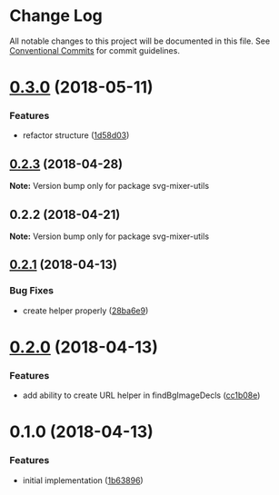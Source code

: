 # Change Log

All notable changes to this project will be documented in this file.
See [Conventional Commits](https://conventionalcommits.org) for commit guidelines.

<a name="0.3.0"></a>
# [0.3.0](https://github.com/kisenka/svg-mixer/packages/svg-mixer-utils/compare/svg-mixer-utils@0.2.3...svg-mixer-utils@0.3.0) (2018-05-11)


### Features

* refactor structure ([1d58d03](https://github.com/kisenka/svg-mixer/packages/svg-mixer-utils/commit/1d58d03))




<a name="0.2.3"></a>
## [0.2.3](https://github.com/kisenka/svg-mixer/packages/svg-mixer-utils/compare/svg-mixer-utils@0.2.2...svg-mixer-utils@0.2.3) (2018-04-28)




**Note:** Version bump only for package svg-mixer-utils

<a name="0.2.2"></a>
## 0.2.2 (2018-04-21)




**Note:** Version bump only for package svg-mixer-utils

<a name="0.2.1"></a>
## [0.2.1](https://github.com/kisenka/svg-baker/packages/svg-baker-utils/compare/svg-baker-utils@0.2.0...svg-baker-utils@0.2.1) (2018-04-13)


### Bug Fixes

* create helper properly ([28ba6e9](https://github.com/kisenka/svg-baker/packages/svg-baker-utils/commit/28ba6e9))




<a name="0.2.0"></a>
# [0.2.0](https://github.com/kisenka/svg-baker/packages/svg-baker-utils/compare/svg-baker-utils@0.1.0...svg-baker-utils@0.2.0) (2018-04-13)


### Features

* add ability to create URL helper in findBgImageDecls ([cc1b08e](https://github.com/kisenka/svg-baker/packages/svg-baker-utils/commit/cc1b08e))




<a name="0.1.0"></a>
# 0.1.0 (2018-04-13)


### Features

* initial implementation ([1b63896](https://github.com/kisenka/svg-baker/packages/svg-baker-utils/commit/1b63896))
